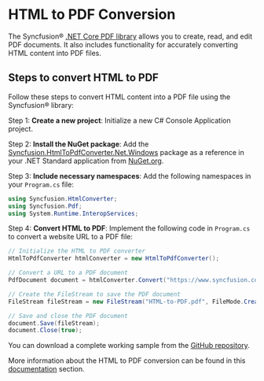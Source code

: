 # HTML to PDF Conversion

The Syncfusion&reg; [.NET Core PDF library](https://www.syncfusion.com/document-processing/pdf-framework/net-core/pdf-library) allows you to create, read, and edit PDF documents. It also includes functionality for accurately converting HTML content into PDF files.

## Steps to convert HTML to PDF

Follow these steps to convert HTML content into a PDF file using the Syncfusion&reg; library:

Step 1: **Create a new project**: Initialize a new C# Console Application project.

Step 2: **Install the NuGet package**: Add the [Syncfusion.HtmlToPdfConverter.Net.Windows](https://www.nuget.org/packages/Syncfusion.HtmlToPdfConverter.Net.Windows) package as a reference in your .NET Standard application from [NuGet.org](https://www.nuget.org/).

Step 3: **Include necessary namespaces**: Add the following namespaces in your `Program.cs` file:

   ```csharp
   using Syncfusion.HtmlConverter;
   using Syncfusion.Pdf;
   using System.Runtime.InteropServices;
   ```

Step 4: **Convert HTML to PDF**: Implement the following code in `Program.cs` to convert a website URL to a PDF file:

   ```csharp
   // Initialize the HTML to PDF converter
   HtmlToPdfConverter htmlConverter = new HtmlToPdfConverter();
   
   // Convert a URL to a PDF document
   PdfDocument document = htmlConverter.Convert("https://www.syncfusion.com");
   
   // Create the FileStream to save the PDF document
   FileStream fileStream = new FileStream("HTML-to-PDF.pdf", FileMode.CreateNew, FileAccess.ReadWrite);
   
   // Save and close the PDF document
   document.Save(fileStream);
   document.Close(true);
   ```

You can download a complete working sample from the [GitHub repository](https://github.com/SyncfusionExamples/PDF-Examples/tree/master/HTML%20to%20PDF/Blink/Convert-website-URL-to-PDF-document).

More information about the HTML to PDF conversion can be found in this [documentation](https://help.syncfusion.com/document-processing/pdf/conversions/html-to-pdf/net/features) section.
